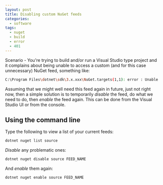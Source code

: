 ```yaml
---
layout: post
title: Disabling custom NuGet feeds
categories:
  - software
tags:
  - nuget
  - build
  - error
  - 401
---
```


Scenario - You're trying to build and/or run a Visual Studio type project and it complains about being unable to access a custom (and for this case unnecessary) NuGet feed, something like:

```sh
C:\Program Files\dotnet\sdk\3.x.xxx\NuGet.targets(1,1): error : Unable to load the service index for source https://pkgs.dev.azure.com/somecompany/_packaging/project/nuget/v3/index.json. [C:\Users\user\AppData\Local\Temp\yo3lpsj5.fo2\restore.csproj]
```

Assuming that we might well need this feed again in future, just not right now, then a simple solution is to temporarily _disable_ the feed, do what we need to do, then _enable_ the feed again. This can be done from the Visual Studio UI or from the console.

## Using the command line

Type the following to view a list of your current feeds:

```sh
dotnet nuget list source
```

_Disable_ any problematic ones:

```sh
dotnet nuget disable source FEED_NAME
```

And _enable_ them again:

```sh
dotnet nuget enable source FEED_NAME
```
